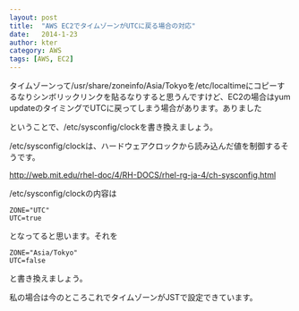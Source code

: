 ```yaml
---
layout: post
title:  "AWS EC2でタイムゾーンがUTCに戻る場合の対応"
date:   2014-1-23
author: kter
category: AWS
tags: [AWS, EC2]
---
```

タイムゾーンって/usr/share/zoneinfo/Asia/Tokyoを/etc/localtimeにコピーするなりシンボリックリンクを貼るなりすると思うんですけど、EC2の場合はyum updateのタイミングでUTCに戻ってしまう場合があります。ありました

ということで、/etc/sysconfig/clockを書き換えましょう。

/etc/sysconfig/clockは、ハードウェアクロックから読み込んだ値を制御するそうです。

<http://web.mit.edu/rhel-doc/4/RH-DOCS/rhel-rg-ja-4/ch-sysconfig.html>



/etc/sysconfig/clockの内容は

```
ZONE="UTC"
UTC=true
```

となってると思います。それを

```
ZONE="Asia/Tokyo"
UTC=false
```

と書き換えましょう。

私の場合は今のところこれでタイムゾーンがJSTで設定できています。
